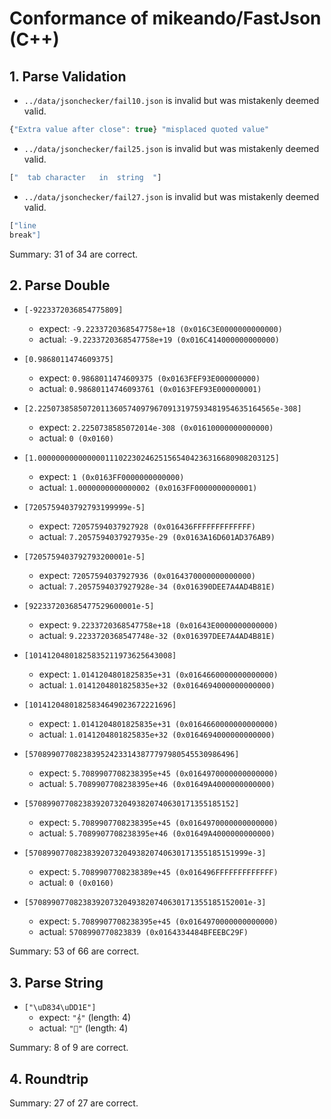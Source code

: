 # Conformance of mikeando/FastJson (C++)

## 1. Parse Validation

* `../data/jsonchecker/fail10.json` is invalid but was mistakenly deemed valid.
~~~js
{"Extra value after close": true} "misplaced quoted value"
~~~

* `../data/jsonchecker/fail25.json` is invalid but was mistakenly deemed valid.
~~~js
["	tab	character	in	string	"]
~~~

* `../data/jsonchecker/fail27.json` is invalid but was mistakenly deemed valid.
~~~js
["line
break"]
~~~


Summary: 31 of 34 are correct.

## 2. Parse Double

* `[-9223372036854775809]`
  * expect: `-9.2233720368547758e+18 (0x016C3E0000000000000)`
  * actual: `-9.2233720368547758e+19 (0x016C414000000000000)`

* `[0.9868011474609375]`
  * expect: `0.9868011474609375 (0x0163FEF93E000000000)`
  * actual: `0.98680114746093761 (0x0163FEF93E000000001)`

* `[2.22507385850720113605740979670913197593481954635164565e-308]`
  * expect: `2.2250738585072014e-308 (0x01610000000000000)`
  * actual: `0 (0x0160)`

* `[1.00000000000000011102230246251565404236316680908203125]`
  * expect: `1 (0x0163FF0000000000000)`
  * actual: `1.0000000000000002 (0x0163FF0000000000001)`

* `[7205759403792793199999e-5]`
  * expect: `72057594037927928 (0x016436FFFFFFFFFFFFF)`
  * actual: `7.2057594037927935e-29 (0x0163A16D601AD376AB9)`

* `[7205759403792793200001e-5]`
  * expect: `72057594037927936 (0x0164370000000000000)`
  * actual: `7.2057594037927928e-34 (0x016390DEE7A4AD4B81E)`

* `[922337203685477529600001e-5]`
  * expect: `9.2233720368547758e+18 (0x01643E0000000000000)`
  * actual: `9.2233720368547748e-32 (0x016397DEE7A4AD4B81E)`

* `[10141204801825835211973625643008]`
  * expect: `1.0141204801825835e+31 (0x0164660000000000000)`
  * actual: `1.0141204801825835e+32 (0x0164694000000000000)`

* `[10141204801825834649023672221696]`
  * expect: `1.0141204801825835e+31 (0x0164660000000000000)`
  * actual: `1.0141204801825835e+32 (0x0164694000000000000)`

* `[5708990770823839524233143877797980545530986496]`
  * expect: `5.7089907708238395e+45 (0x0164970000000000000)`
  * actual: `5.7089907708238395e+46 (0x01649A4000000000000)`

* `[5708990770823839207320493820740630171355185152]`
  * expect: `5.7089907708238395e+45 (0x0164970000000000000)`
  * actual: `5.7089907708238395e+46 (0x01649A4000000000000)`

* `[5708990770823839207320493820740630171355185151999e-3]`
  * expect: `5.7089907708238389e+45 (0x016496FFFFFFFFFFFFF)`
  * actual: `0 (0x0160)`

* `[5708990770823839207320493820740630171355185152001e-3]`
  * expect: `5.7089907708238395e+45 (0x0164970000000000000)`
  * actual: `5708990770823839 (0x0164334484BFEEBC29F)`


Summary: 53 of 66 are correct.

## 3. Parse String

* `["\uD834\uDD1E"]`
  * expect: `"𝄞"` (length: 4)
  * actual: `"񇠴"` (length: 4)


Summary: 8 of 9 are correct.

## 4. Roundtrip


Summary: 27 of 27 are correct.

